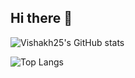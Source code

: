 ## Hi there 👋


![Vishakh25's GitHub stats](https://github-readme-stats.vercel.app/api?username=Vishakh25&show_icons=true&theme=transparent)

![Top Langs](https://github-readme-stats.vercel.app/api/top-langs/?username=Vishakh25&hide_progress=true)
